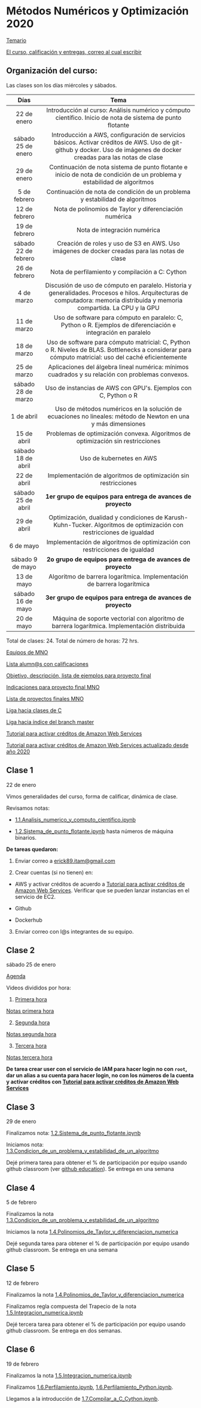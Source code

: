 # Métodos Numéricos y Optimización 2020

[Temario](https://drive.google.com/file/d/19TA_wSrX-uYIotaQ4CINsU7mZyo5h45w/view?usp=sharing)

[El curso, calificación y entregas, correo al cual escribir](el_curso_de_MNO.md)


## Organización del curso:

Las clases son los días miércoles y sábados. 

| Días   | Tema                                                              |
| :--------:|:-----------------------------------------------------------------:|
| 22 de enero| Introducción al curso: Análisis numérico y cómputo científico. Inicio de nota de sistema de punto flotante| 
| sábado 25 de enero| Introducción a AWS, configuración de servicios básicos. Activar créditos de AWS. Uso de git-github y docker. Uso de imágenes de docker creadas para las notas de clase|
| 29 de enero|Continuación de nota sistema de punto flotante e inicio de nota de condición de un problema y estabilidad de algoritmos|
| 5 de febrero|Continuación de nota de condición de un problema y estabilidad de algoritmos|
|12 de febrero|Nota de polinomios de Taylor y diferenciación numérica|
|19 de febrero|Nota de integración numérica|
|sábado 22 de febrero|Creación de roles y uso de S3 en AWS. Uso imágenes de docker creadas para las notas de clase|
|26 de febrero|Nota de perfilamiento y compilación a C: Cython|
|4 de marzo|Discusión de uso de cómputo en paralelo. Historia y generalidades. Procesos e hilos. Arquitecturas de computadora: memoria distribuida y memoria compartida. La CPU y la GPU|
|11 de marzo|Uso de software para cómputo en paralelo: C, Python o R. Ejemplos de diferenciación e integración en paralelo|
|18 de marzo|Uso de software para cómputo matricial: C, Python o R. Niveles de BLAS. Bottlenecks a considerar para cómputo matricial: uso del caché eficientemente|
|25 de marzo|Aplicaciones del álgebra lineal numérica: mínimos cuadrados y su relación con problemas convexos.| 
|sábado 28 de marzo|Uso de instancias de AWS con GPU's. Ejemplos con C, Python o R|
|1 de abril|Uso de métodos numéricos en la solución de ecuaciones no lineales: método de Newton en una y más dimensiones|
|15 de abril|Problemas de optimización convexa. Algoritmos de optimización sin restricciones|
|sábado 18 de abril|Uso de kubernetes en AWS |
|22 de abril|Implementación de algoritmos de optimización sin restricciones|
|sábado 25 de abril|**1er grupo de equipos para entrega de avances de proyecto**|
|29 de abril|Optimización, dualidad y condiciones de Karush-Kuhn-Tucker. Algoritmos de optimización con restricciones de igualdad|
|6 de mayo|Implementación de algoritmos de optimización con restricciones de igualdad|
|sábado 9 de mayo|**2o grupo de equipos para entrega de avances de proyecto**|
|13 de mayo|Algoritmo de barrera logarítmica. Implementación de barrera logarítmica|
|sábado 16 de mayo|**3er grupo de equipos para entrega de avances de proyecto**|
|20 de mayo|Máquina de soporte vectorial con algoritmo de barrera logarítmica. Implementación distribuida|

Total de clases: 24. Total de número de horas: 72 hrs.





[Equipos de MNO](https://drive.google.com/file/d/1_kez3wqmc7jYZgLeNrP9wYouWImWaI4M/view?usp=sharing)

[Lista alumn@s con calificaciones](https://drive.google.com/file/d/1XPPBFq2X1Rzc5R5tWIvsYpm0_7_CfskF/view?usp=sharing)

[Objetivo, descripción, lista de ejemplos para proyecto final](proyecto_final)

[Indicaciones para proyecto final MNO](proyecto_final/indicaciones)

[Lista de proyectos finales MNO](proyecto_final/proyectos)

[Liga hacia clases de C](https://github.com/ITAM-DS/analisis-numerico-computo-cientifico/tree/master/C)

[Liga hacia índice del branch master](https://github.com/ITAM-DS/analisis-numerico-computo-cientifico/tree/master)

[Tutorial para activar créditos de Amazon Web Services](https://github.com/ITAM-DS/analisis-numerico-computo-cientifico/wiki/0.Activar-creditos-de-AWS)

[Tutorial para activar créditos de Amazon Web Services actualizado desde año 2020](https://github.com/ITAM-DS/analisis-numerico-computo-cientifico/wiki/0.1Activar-creditos-de-AWS-(update))




## Clase 1

22 de enero

Vimos generalidades del curso, forma de calificar, dinámica de clase.

Revisamos notas:

* [1.1.Analisis_numerico_y_computo_cientifico.ipynb](https://github.com/ITAM-DS/analisis-numerico-computo-cientifico/blob/master/temas/I.computo_cientifico/1.1.Analisis_numerico_y_computo_cientifico.ipynb)

* [1.2.Sistema_de_punto_flotante.ipynb](https://github.com/ITAM-DS/analisis-numerico-computo-cientifico/blob/master/temas/I.computo_cientifico/1.2.Sistema_de_punto_flotante.ipynb) hasta números de máquina binarios.

**De tareas quedaron:**

1) Enviar correo a erick89.itam@gmail.com

2) Crear cuentas (si no tienen) en:

  * AWS y activar créditos de acuerdo a [Tutorial para activar créditos de Amazon Web Services](https://github.com/ITAM-DS/analisis-numerico-computo-cientifico/wiki/0.Activar-creditos-de-AWS). Verificar que se pueden lanzar instancias en el servicio de EC2.
  
  * Github
  
  * Dockerhub
  
3) Enviar correo con l@s integrantes de su equipo.


## Clase 2

sábado 25 de enero

[Agenda](https://drive.google.com/file/d/1bDLx7IvpnN6syhkmiv_n9hj0jAx00M1K/view?usp=sharing)

Videos divididos por hora:

1) [Primera hora](https://www.youtube.com/watch?v=ZWrQ2vhlfvs&t=128s) 

[Notas primera hora](https://drive.google.com/file/d/1hEPPZmoCcbsaUVZhcM_9Bwn4kENrWUxn/view?usp=sharing)

2) [Segunda hora](https://www.youtube.com/watch?v=UXP0bp4ocLE)

[Notas segunda hora](https://drive.google.com/file/d/1ELy-Jsk47X5hIYplhFrbPjQC6PV7FvlW/view?usp=sharing)

3) [Tercera hora](https://www.youtube.com/watch?v=imL_GgZoREs)

[Notas tercera hora](https://drive.google.com/file/d/1xbzCrPZRoXgmsH4d5-NeRGnotLQSEhX2/view?usp=sharing)

**De tarea crear user con el servicio de IAM para hacer login no con `root`, dar un alias a su cuenta para hacer login, no con los números de la cuenta y activar créditos con [Tutorial para activar créditos de Amazon Web Services](https://github.com/ITAM-DS/analisis-numerico-computo-cientifico/wiki/0.Activar-creditos-de-AWS)**


## Clase 3

29 de enero

Finalizamos nota: [1.2.Sistema_de_punto_flotante.ipynb](https://github.com/ITAM-DS/analisis-numerico-computo-cientifico/blob/master/temas/I.computo_cientifico/1.2.Sistema_de_punto_flotante.ipynb)

Iniciamos nota: [1.3.Condicion_de_un_problema_y_estabilidad_de_un_algoritmo](https://github.com/ITAM-DS/analisis-numerico-computo-cientifico/blob/master/temas/I.computo_cientifico/1.3.Condicion_de_un_problema_y_estabilidad_de_un_algoritmo.ipynb)

Dejé primera tarea para obtener el \% de participación por equipo usando github classroom (ver [github education](https://education.github.com/)). Se entrega en una semana

## Clase 4

5 de febrero

Finalizamos la nota [1.3.Condicion_de_un_problema_y_estabilidad_de_un_algoritmo](https://github.com/ITAM-DS/analisis-numerico-computo-cientifico/blob/master/temas/I.computo_cientifico/1.3.Condicion_de_un_problema_y_estabilidad_de_un_algoritmo.ipynb)

Iniciamos la nota [1.4.Polinomios_de_Taylor_y_diferenciacion_numerica](https://github.com/ITAM-DS/analisis-numerico-computo-cientifico/blob/master/temas/I.computo_cientifico/1.4.Polinomios_de_Taylor_y_diferenciacion_numerica.ipynb)


Dejé segunda tarea para obtener el \% de participación por equipo usando github classroom. Se entrega en una semana


## Clase 5

12 de febrero


Finalizamos la nota [1.4.Polinomios_de_Taylor_y_diferenciacion_numerica](https://github.com/ITAM-DS/analisis-numerico-computo-cientifico/blob/master/temas/I.computo_cientifico/1.4.Polinomios_de_Taylor_y_diferenciacion_numerica.ipynb)


Finalizamos regla compuesta del Trapecio de la nota [1.5.Integracion_numerica.ipynb](https://github.com/ITAM-DS/analisis-numerico-computo-cientifico/blob/master/temas/I.computo_cientifico/1.5.Integracion_numerica.ipynb)

Dejé tercera tarea para obtener el \% de participación por equipo usando github classroom. Se entrega en dos semanas.


## Clase 6

19 de febrero

Finalizamos la nota [1.5.Integracion_numerica.ipynb](https://github.com/ITAM-DS/analisis-numerico-computo-cientifico/blob/master/temas/I.computo_cientifico/1.5.Integracion_numerica.ipynb)

Finalizamos [1.6.Perfilamiento.ipynb](https://github.com/ITAM-DS/analisis-numerico-computo-cientifico/blob/master/temas/I.computo_cientifico/1.6.Perfilamiento.ipynb), [1.6.Perfilamiento_Python.ipynb](https://github.com/ITAM-DS/analisis-numerico-computo-cientifico/blob/master/temas/I.computo_cientifico/1.6.Perfilamiento_Python.ipynb).

Llegamos a la introducción de [1.7.Compilar_a_C_Cython.ipynb](https://github.com/ITAM-DS/analisis-numerico-computo-cientifico/blob/master/temas/I.computo_cientifico/1.7.Compilar_a_C_Cython.ipynb).




